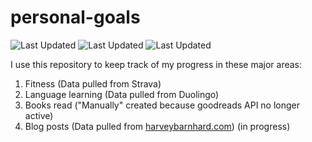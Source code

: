 # personal-goals
![Last Updated](https://img.shields.io/date/1615600331?color=FC4C02&label=Fitness%20Updated&logo=strava)
![Last Updated](https://img.shields.io/date/1615600331?color=7ac70c&label=Language%20Updated&logo=duolingo)
![Last Updated](https://img.shields.io/date/1615600331?color=e9e5cd&label=Books%20Updated&logo=goodreads)

I use this repository to keep track of my progress in these major areas:

1. Fitness (Data pulled from Strava)
2. Language learning (Data pulled from Duolingo)
3. Books read ("Manually" created because goodreads API no longer active)
4. Blog posts (Data pulled from [harveybarnhard.com](https://harveybarnhard.com)) (in progress)
